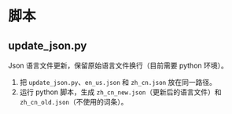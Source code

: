 # 脚本

## update_json.py

Json 语言文件更新，保留原始语言文件换行（目前需要 python 环境）。

1. 把 `update_json.py`、`en_us.json` 和 `zh_cn.json` 放在同一路径。
2. 运行 python 脚本，生成 `zh_cn_new.json`（更新后的语言文件）和 `zh_cn_old.json`（不使用的词条）。
